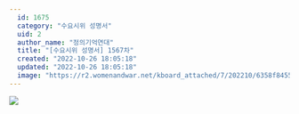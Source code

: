 ```yaml
---
  id: 1675
  category: "수요시위 성명서"
  uid: 2
  author_name: "정의기억연대"
  title: "[수요시위 성명서] 1567차"
  created: "2022-10-26 18:05:18"
  updated: "2022-10-26 18:05:18"
  image: "https://r2.womenandwar.net/kboard_attached/7/202210/6358f8455c6726878422.jpg"
---
```

![](https://r2.womenandwar.net/kboard_attached/7/202210/6358f8455c6726878422.jpg)